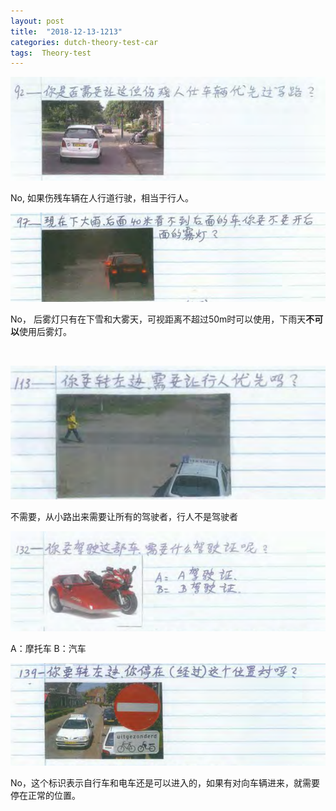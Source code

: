 ```yaml
---
layout: post
title:  "2018-12-13-1213"
categories: dutch-theory-test-car
tags:  Theory-test 
---
```


![](/images/2018-12-13-07-14-08.png)

No, 如果伤残车辆在人行道行驶，相当于行人。

![](/images/2018-12-13-07-17-38.png)

No， 后雾灯只有在下雪和大雾天，可视距离不超过50m时可以使用，下雨天**不可以**使用后雾灯。

![](/images/2018-12-13-07-21-32.png)

![](/images/2018-12-13-07-48-05.png)

不需要，从小路出来需要让所有的驾驶者，行人不是驾驶者

![](/images/2018-12-13-07-56-47.png)

A：摩托车
B：汽车

![](/images/2018-12-13-08-01-29.png)

No，这个标识表示自行车和电车还是可以进入的，如果有对向车辆进来，就需要停在正常的位置。

